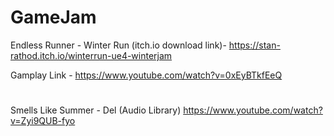 # GameJam

Endless Runner - Winter Run (itch.io download link)- https://stan-rathod.itch.io/winterrun-ue4-winterjam

Gamplay Link - https://www.youtube.com/watch?v=0xEyBTkfEeQ
#

Smells Like Summer - Del (Audio Library)
https://www.youtube.com/watch?v=Zyi9QUB-fyo
